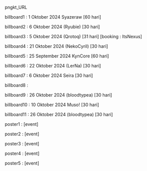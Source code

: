 pngkt_URL


billboard1 : 1 Oktober 2024 Syazeraw [60 hari]

billboard2 : 6 Oktober 2024 (Ryubie) [30 hari]

billboard3 : 5 Oktober 2024 (Qrotoq) [31 hari] [booking : ItsNexus]

billboard4 : 21 Oktober 2024 (NekoCyril) [30 hari]

billboard5 : 25 September 2024 KynCore [60 hari]

billboard6 : 22 Oktober 2024 (LerNa) [30 hari]

billboard7 : 6 Oktober 2024 Seira [30 hari]

billboard8 :

billboard9 : 26 Oktober 2024 (bloodtypea) [30 hari]

billboard10 : 10 Oktober 2024 Muso! [30 hari]

billboard11 : 26 Oktober 2024 (bloodtypea) [30 hari]

poster1 : [event]

poster2 : [event]

poster3 : [event]

poster4 : [event]

poster5 : [event]
